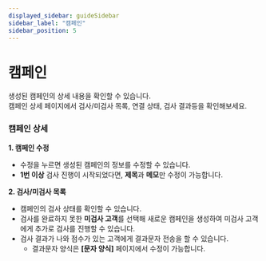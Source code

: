```yaml
---
displayed_sidebar: guideSidebar
sidebar_label: "캠페인"
sidebar_position: 5
---
```


# 캠페인

생성된 캠페인의 상세 내용을 확인할 수 있습니다.  
캠페인 상세 페이지에서 검사/미검사 목록, 연결 상태, 검사 결과등을 확인해보세요.  

### 캠페인 상세  

**1. 캠페인 수정**
* 수정을 누르면 생성된 캠페인의 정보를 수정할 수 있습니다.
* **1번 이상** 검사 진행이 시작되었다면, **제목**과 **메모**만 수정이 가능합니다.

**2. 검사/미검사 목록**
* 캠페인의 검사 상태를 확인할 수 있습니다.
* 검사를 완료하지 못한 **미검사 고객**를 선택해 새로운 캠페인을 생성하여 미검사 고객에게 추가로 검사를 진행할 수 있습니다.
* 검사 결과가 나와 점수가 있는 고객에게 결과문자 전송을 할 수 있습니다.
  + 결과문자 양식은 **[문자 양식]** 페이지에서 수정이 가능합니다.   
